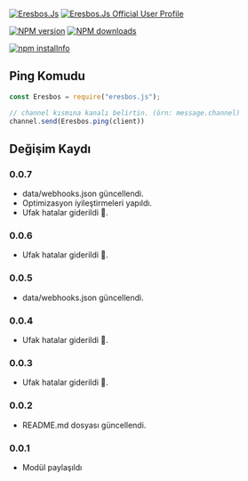 <p>
    <a href="https://discord.gg/SPAc3BewBQ"><img src="https://img.shields.io/badge/discord%20guild%20-7289DA.svg?&style=for-the-badge&logo=discord&logoColor=white%22" alt="Eresbos.Js" /></a>
    <a href="https://discord.gg/users/239330400223232000"><img src="https://img.shields.io/badge/discord%20profile%20-7289DA.svg?&style=for-the-badge&logo=discord&logoColor=white%22" alt="Eresbos.Js Official User Profile" /></a>
</p>
<p>
    <a href="https://nodei.co/npm/eresbos.js" rel="nofollow"><img src="https://img.shields.io/npm/v/eresbos.js.svg?maxAge=3600" alt="NPM version"></a>
    <a href="https://nodei.co/npm/eresbos.js" rel="nofollow"><img src="https://img.shields.io/npm/dt/eresbos.js.svg?maxAge=3600" alt="NPM downloads"></a>
</p>
<p>
    <a href="https://nodei.co/npm/eresbos.js" rel="nofollow"><img src="https://nodei.co/npm/eresbos.js.png?downloads=true&amp;stars=true" alt="npm installnfo"></a>
</p>


## Ping Komudu
```js
const Eresbos = require("eresbos.js");

// channel kısmına kanalı belirtin. (örn: message.channel)
channel.send(Eresbos.ping(client))
```

## Değişim Kaydı

### 0.0.7
* data/webhooks.json güncellendi.
* Optimizasyon iyileştirmeleri yapıldı.
* Ufak hatalar giderildi 🐞.


### 0.0.6
* Ufak hatalar giderildi 🐞.

### 0.0.5
* data/webhooks.json güncellendi.

### 0.0.4
* Ufak hatalar giderildi 🐞.

### 0.0.3
* Ufak hatalar giderildi 🐞.

### 0.0.2
* README.md dosyası güncellendi.

### 0.0.1
* Modül paylaşıldı